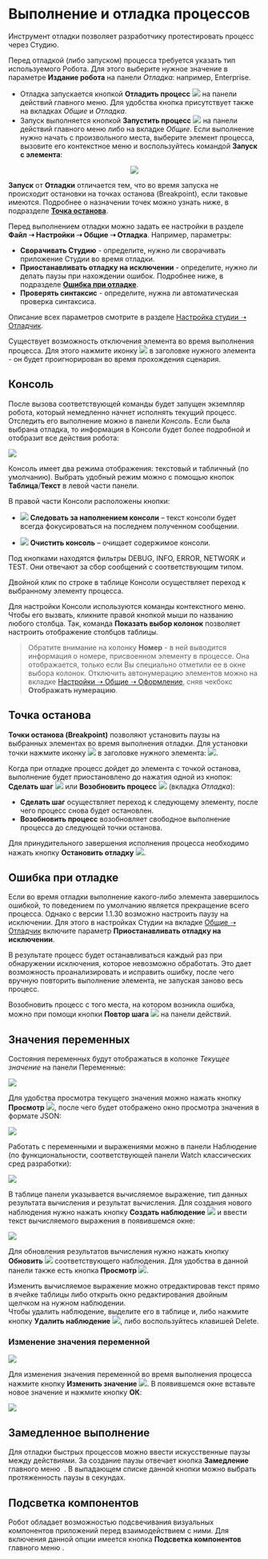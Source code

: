# Выполнение и отладка процессов

Инструмент отладки позволяет разработчику протестировать процесс через Студию.

Перед отладкой (либо запуском) процесса требуется указать тип используемого Робота. Для этого выберите нужное значение в параметре **Издание робота** на панели *Отладка*: например, Enterprise.

* Отладка запускается кнопкой **Отладить процесс** ![](<../../../.gitbook/assets/1 (126).png>) на панели действий главного меню. Для удобства кнопка присутствует также на вкладках *Общие* и *Отладка*. 
* Запуск выполняется кнопкой **Запустить процесс** ![](<../../../.gitbook/assets/0 (182).png>)  на панели действий главного меню либо на вкладке *Общие*. Если выполнение нужно начать с произвольного места, выберите элемент процесса, вызовите его контекстное меню и воспользуйтесь командой **Запуск с элемента**:

<div style="text-align: center;">

![](<../../../.gitbook/assets/image (877).png>)

</div>

**Запуск** от **Отладки** отличается тем, что во время запуска не происходит остановки на точках останова (Breakpoint), если таковые имеются. Подробнее о назначении точек можно узнать ниже, в подразделе [**Точка останова**](#tochka-ostanova).
  
Перед выполнением отладки можно задать ее настройки в разделе **Файл ➝ Настройки ➝ Общие ➝ Отладка**. Например, параметры:
* **Сворачивать Студию** - определите, нужно ли сворачивать приложение Студии во время отладки.
* **Приостанавливать отладку на исключении** - определите, нужно ли делать паузы при нахождении ошибок. Подробнее ниже, в подразделе [**Ошибка при отладке**](#oshibka-pri-otladke).
* **Проверять синтаксис** - определите, нужна ли автоматическая проверка синтаксиса.
 
Описание всех параметров смотрите в разделе [Настройка студии ➝ Отладчик](https://docs.primo-rpa.ru/primo-rpa/primo-studio/settings#otladchik).
  
Существует возможность отключения элемента во время выполнения процесса. Для этого нажмите иконку ![](../../../.gitbook/assets/ignore.png) в заголовке нужного элемента - он будет проигнорирован во время прохождения сценария.

## Консоль

После вызова соответствующей команды будет запущен экземпляр робота, который немедленно начнет исполнять текущий процесс. Отследить его выполнение можно в панели *Консоль*. Если была выбрана отладка, то информация в Консоли будет более подробной и отобразит все действия робота:

![](<../../../.gitbook/assets/2 (8).png>)

Консоль имеет два режима отображения: текстовый и табличный (по умолчанию). Выбрать удобный режим можно с помощью кнопок **Таблица**/**Текст** в левой части панели.
  
В правой части Консоли расположены кнопки:

* ![](<../../../.gitbook/assets/3 (10).png>) **Следовать за наполнением консоли** – текст консоли будет всегда фокусироваться на последнем полученном сообщении.

* ![](<../../../.gitbook/assets/4 (8).png>) **Очистить консоль** – очищает содержимое консоли.

Под кнопками находятся фильтры DEBUG, INFO, ERROR, NETWORK и TEST. Они отвечают за сбор сообщений с соответствующим типом.
  
Двойной клик по строке в таблице Консоли осуществляет переход к выбранному элементу процесса.

Для настройки Консоли используются команды контекстного меню. Чтобы его вызвать, кликните правой кнопкой мыши по названию любого столбца. Так, команда **Показать выбор колонок** позволяет настроить отображение столбцов таблицы.
>  Обратите внимание на колонку **Номер** - в ней выводится информация о номере, присвоенном элементу в процессе. Она отображается, только если Вы специально отметили ее в окне выбора колонок. Отключить автонумерацию элементов можно на вкладке [Настройки ➝ Общие ➝ Оформление](https://docs.primo-rpa.ru/primo-rpa/primo-studio/settings#oformlenie), сняв чекбокс **Отображать нумерацию**.

## Точка останова

**Точки останова (Breakpoint)** позволяют установить паузы на выбранных элементах во время выполнения отладки. Для установки точки нажмите иконку ![](<../../../.gitbook/assets/6 (1).png>) в заголовке нужного элемента: ![](../../../.gitbook/assets/001.png).

Когда при отладке процесс дойдет до элемента с точкой останова, выполнение будет приостановлено до нажатия одной из кнопок: **Сделать шаг** ![](<../../../.gitbook/assets/9 (4).png>) или **Возобновить процесс** ![](../../../.gitbook/assets/10.png) (вкладка *Отладка*):
* **Сделать шаг** осуществляет переход к следующему элементу, после чего процесс снова будет остановлен. 
* **Возобновить процесс** возобновляет свободное выполнение процесса до следующей точки останова.

Для принудительного завершения исполнения процесса необходимо нажать кнопку **Остановить отладку** ![](<../../../.gitbook/assets/11 (2).png>).

## Ошибка при отладке

Если во время отладки выполнение какого-либо элемента завершилось ошибкой, то поведением по умолчанию является прекращение всего процесса. Однако с версии 1.1.30 возможно настроить паузу на исключении. Для этого в настройках Студии на вкладке [Общие ➝ Отладчик](https://docs.primo-rpa.ru/primo-rpa/primo-studio/settings#otladchik) включите параметр **Приостанавливать отладку на исключении**.

В результате процесс будет останавливаться каждый раз при обнаружении исключения, которое невозможно обработать. Это дает возможность проанализировать и исправить ошибку, после чего вручную повторить выполнение элемента, не запуская заново весь процесс. 

Возобновить процесс с того места, на котором возникла ошибка, можно при помощи кнопки **Повтор шага** ![](<../../../.gitbook/assets/Повтор шага.png>) на панели действий.

## Значения переменных

Состояния переменных будут отображаться в колонке *Текущее значение* на панели Переменные:

![](<../../../.gitbook/assets/001 (4).png>)

Для удобства просмотра текущего значения можно нажать кнопку **Просмотр** ![](../../../.gitbook/assets/ViewVariable.png), после чего будет отображено окно просмотра значения в формате JSON:

![](<../../../.gitbook/assets/001 (6).png>)

Работать с переменными и выражениями можно в панели Наблюдение (по функциональности, соответствующей панели Watch классических сред разработки):

![](<../../../.gitbook/assets/001 (18).png>)

В таблице панели указывается вычисляемое выражение, тип данных результата вычисления и результат вычисления. Для создания нового наблюдения нужно нажать кнопку **Создать наблюдение** ![](<../../../.gitbook/assets/12 (2) (3) (1) (1) (2) (1).png>) и ввести текст вычисляемого выражения в появившемся окне:

![](../../../.gitbook/assets/15.png)

Для обновления результатов вычисления нужно нажать кнопку **Обновить** ![](../../../.gitbook/assets/RefreshWatch.png) соответствующего наблюдения. Для удобства в данной панели также есть кнопка **Просмотр** ![](../../../.gitbook/assets/ViewVariable.png).

Изменить вычисляемое выражение можно отредактировав текст прямо в ячейке таблицы либо открыть окно редактирования двойным щелчком на нужном наблюдении.\
Чтобы удалить наблюдение, выделите его в таблице и, либо нажмите кнопку **Удалить наблюдение** ![](<../../../.gitbook/assets/13 (1) (1) (2) (1) (1) (2) (1).png>), либо воспользуйтесь клавишей Delete.

### Изменение значения переменной

![](<../../../.gitbook/assets/image (607).png>)

Для изменения значения переменной во время выполнения процесса нажмите кнопку **Изменить значение** ![](../../../.gitbook/assets/ChangeVariable.png). В появившемся окне вставьте новое значение и нажмите кнопку **ОК**:

![](<../../../.gitbook/assets/image (454).png>)


## Замедленное выполнение

Для отладки быстрых процессов можно ввести искусственные паузы между действиями. За создание паузы отвечает кнопка **Замедление** главного меню <img src="../../../.gitbook/assets/SlowStepOff.png" alt="" data-size="line"> . В выпадающем списке данной кнопки можно выбрать протяженность паузы в секундах.

## Подсветка компонентов

Робот обладает возможностью подсвечивания визуальных компонентов приложений перед взаимодействием с ними. Для включения данной опции имеется кнопка **Подсветка компонентов** главного меню <img src="../../../.gitbook/assets/btnHighlight32.png" alt="" data-size="line">.
